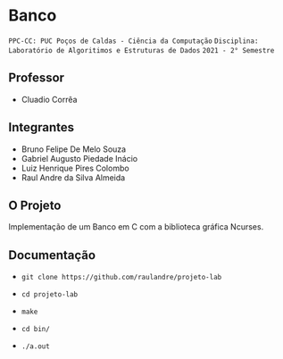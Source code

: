 # Banco

`PPC-CC: PUC Poços de Caldas - Ciência da Computação`
`Disciplina: Laboratório de Algoritimos e Estruturas de Dados`
`2021 - 2° Semestre`

## Professor

- Cluadio Corrêa

## Integrantes

- Bruno Felipe De Melo Souza 
- Gabriel Augusto Piedade Inácio 
- Luiz Henrique Pires Colombo 
- Raul Andre da Silva Almeida

## O Projeto

Implementação de um Banco em C com a biblioteca gráfica Ncurses.

## Documentação

- `git clone https://github.com/raulandre/projeto-lab`

- `cd projeto-lab `

- `make`

- `cd bin/ `

- `./a.out`
